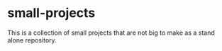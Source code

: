 # small-projects
This is a collection of small projects that are not big to make as a stand alone repository.
